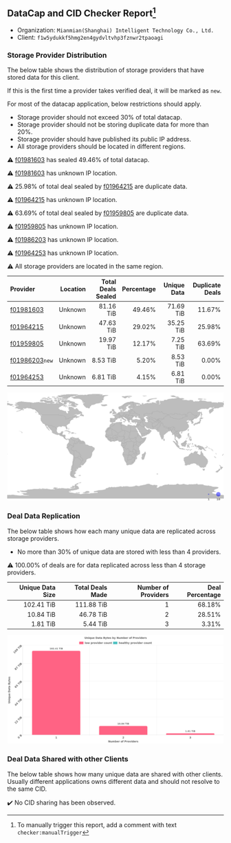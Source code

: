## DataCap and CID Checker Report[^1]
 - Organization: `Mianmian(Shanghai) Intelligent Technology Co., Ltd.`
 - Client: `f1w5ydukkf5hmg2en4gydvltvhp3fznwr2tpaoagi`
### Storage Provider Distribution
The below table shows the distribution of storage providers that have stored data for this client.

If this is the first time a provider takes verified deal, it will be marked as `new`.

For most of the datacap application, below restrictions should apply.
 - Storage provider should not exceed 30% of total datacap.
 - Storage provider should not be storing duplicate data for more than 20%.
 - Storage provider should have published its public IP address.
 - All storage providers should be located in different regions.

⚠️ [f01981603](https://filfox.info/en/address/f01981603) has sealed 49.46% of total datacap.

⚠️ [f01981603](https://filfox.info/en/address/f01981603) has unknown IP location.

⚠️ 25.98% of total deal sealed by [f01964215](https://filfox.info/en/address/f01964215) are duplicate data.

⚠️ [f01964215](https://filfox.info/en/address/f01964215) has unknown IP location.

⚠️ 63.69% of total deal sealed by [f01959805](https://filfox.info/en/address/f01959805) are duplicate data.

⚠️ [f01959805](https://filfox.info/en/address/f01959805) has unknown IP location.

⚠️ [f01986203](https://filfox.info/en/address/f01986203) has unknown IP location.

⚠️ [f01964253](https://filfox.info/en/address/f01964253) has unknown IP location.

⚠️ All storage providers are located in the same region.

| Provider                                                    | Location | Total Deals Sealed | Percentage | Unique Data | Duplicate Deals |
| :---------------------------------------------------------- | -------: | -----------------: | ---------: | ----------: | --------------: |
| [f01981603](https://filfox.info/en/address/f01981603)       |  Unknown |          81.16 TiB |     49.46% |   71.69 TiB |          11.67% |
| [f01964215](https://filfox.info/en/address/f01964215)       |  Unknown |          47.63 TiB |     29.02% |   35.25 TiB |          25.98% |
| [f01959805](https://filfox.info/en/address/f01959805)       |  Unknown |          19.97 TiB |     12.17% |    7.25 TiB |          63.69% |
| [f01986203](https://filfox.info/en/address/f01986203)`new`  |  Unknown |           8.53 TiB |      5.20% |    8.53 TiB |           0.00% |
| [f01964253](https://filfox.info/en/address/f01964253)       |  Unknown |           6.81 TiB |      4.15% |    6.81 TiB |           0.00% |

![Provider Distribution](https://raw.githubusercontent.com/data-preservation-programs/filplus-checker-assets/main/filecoin-project/filecoin-plus-large-datasets/issues/919/1671093900627.png)
### Deal Data Replication
The below table shows how each many unique data are replicated across storage providers.
- No more than 30% of unique data are stored with less than 4 providers.

⚠️ 100.00% of deals are for data replicated across less than 4 storage providers.

| Unique Data Size | Total Deals Made | Number of Providers | Deal Percentage |
| ---------------: | ---------------: | ------------------: | --------------: |
|       102.41 TiB |       111.88 TiB |                   1 |          68.18% |
|        10.84 TiB |        46.78 TiB |                   2 |          28.51% |
|         1.81 TiB |         5.44 TiB |                   3 |           3.31% |

![Replication Distribution](https://raw.githubusercontent.com/data-preservation-programs/filplus-checker-assets/main/filecoin-project/filecoin-plus-large-datasets/issues/919/1671093901724.png)
### Deal Data Shared with other Clients
The below table shows how many unique data are shared with other clients.
Usually different applications owns different data and should not resolve to the same CID.

✔️ No CID sharing has been observed.

[^1]: To manually trigger this report, add a comment with text `checker:manualTrigger`
